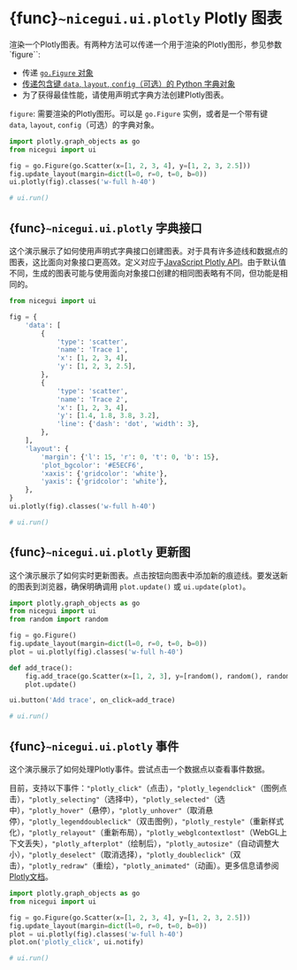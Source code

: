 # {func}`~nicegui.ui.plotly` Plotly 图表

渲染一个Plotly图表。有两种方法可以传递一个用于渲染的Plotly图形，参见参数 `figure``:

- 传递 [`go.Figure` 对象](https://plotly.com/python/)
- [传递包含键 `data`, `layout`, `config`（可选）的 Python 字典对象](https://plotly.com/javascript/)
- 为了获得最佳性能，请使用声明式字典方法创建Plotly图表。

`figure`: 需要渲染的Plotly图形。可以是 `go.Figure` 实例，或者是一个带有键 `data`, `layout`, `config`（可选）的字典对象。

```python
import plotly.graph_objects as go
from nicegui import ui

fig = go.Figure(go.Scatter(x=[1, 2, 3, 4], y=[1, 2, 3, 2.5]))
fig.update_layout(margin=dict(l=0, r=0, t=0, b=0))
ui.plotly(fig).classes('w-full h-40')

# ui.run()
```

## {func}`~nicegui.ui.plotly` 字典接口

这个演示展示了如何使用声明式字典接口创建图表。对于具有许多迹线和数据点的图表，这比面向对象接口更高效。定义对应于[JavaScript Plotly API](https://plotly.com/javascript/)。由于默认值不同，生成的图表可能与使用面向对象接口创建的相同图表略有不同，但功能是相同的。

```python
from nicegui import ui

fig = {
    'data': [
        {
            'type': 'scatter',
            'name': 'Trace 1',
            'x': [1, 2, 3, 4],
            'y': [1, 2, 3, 2.5],
        },
        {
            'type': 'scatter',
            'name': 'Trace 2',
            'x': [1, 2, 3, 4],
            'y': [1.4, 1.8, 3.8, 3.2],
            'line': {'dash': 'dot', 'width': 3},
        },
    ],
    'layout': {
        'margin': {'l': 15, 'r': 0, 't': 0, 'b': 15},
        'plot_bgcolor': '#E5ECF6',
        'xaxis': {'gridcolor': 'white'},
        'yaxis': {'gridcolor': 'white'},
    },
}
ui.plotly(fig).classes('w-full h-40')

# ui.run()
```

## {func}`~nicegui.ui.plotly` 更新图

这个演示展示了如何实时更新图表。点击按钮向图表中添加新的痕迹线。要发送新的图表到浏览器，确保明确调用 `plot.update()` 或 `ui.update(plot)`。

```python
import plotly.graph_objects as go
from nicegui import ui
from random import random

fig = go.Figure()
fig.update_layout(margin=dict(l=0, r=0, t=0, b=0))
plot = ui.plotly(fig).classes('w-full h-40')

def add_trace():
    fig.add_trace(go.Scatter(x=[1, 2, 3], y=[random(), random(), random()]))
    plot.update()

ui.button('Add trace', on_click=add_trace)

# ui.run()
```

## {func}`~nicegui.ui.plotly` 事件

这个演示展示了如何处理Plotly事件。尝试点击一个数据点以查看事件数据。

目前，支持以下事件：`"plotly_click"`（点击），`"plotly_legendclick"`（图例点击），`"plotly_selecting"`（选择中），`"plotly_selected"`（选中），`"plotly_hover"`（悬停），`"plotly_unhover"`（取消悬停），`"plotly_legenddoubleclick"`（双击图例），`"plotly_restyle"`（重新样式化），`"plotly_relayout"`（重新布局），`"plotly_webglcontextlost"`（WebGL上下文丢失），`"plotly_afterplot"`（绘制后），`"plotly_autosize"`（自动调整大小），`"plotly_deselect"`（取消选择），`"plotly_doubleclick"`（双击），`"plotly_redraw"`（重绘），`"plotly_animated"`（动画）。更多信息请参阅[Plotly文档](https://plotly.com/javascript/plotlyjs-events/)。

```python
import plotly.graph_objects as go
from nicegui import ui

fig = go.Figure(go.Scatter(x=[1, 2, 3, 4], y=[1, 2, 3, 2.5]))
fig.update_layout(margin=dict(l=0, r=0, t=0, b=0))
plot = ui.plotly(fig).classes('w-full h-40')
plot.on('plotly_click', ui.notify)

# ui.run()
```